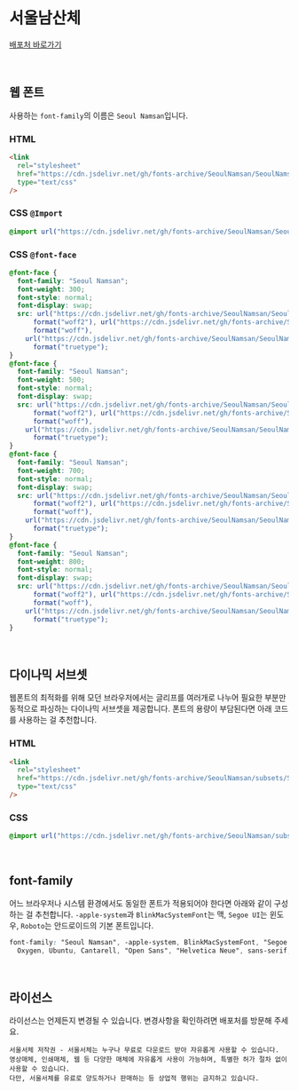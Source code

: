 # 서울남산체

[배포처 바로가기](https://www.seoul.go.kr/seoul/font.do)

&nbsp;

## 웹 폰트

사용하는 `font-family`의 이름은 `Seoul Namsan`입니다.

### HTML

```html
<link
  rel="stylesheet"
  href="https://cdn.jsdelivr.net/gh/fonts-archive/SeoulNamsan/SeoulNamsan.css"
  type="text/css"
/>
```

### CSS `@Import`

```css
@import url("https://cdn.jsdelivr.net/gh/fonts-archive/SeoulNamsan/SeoulNamsan.css");
```

### CSS `@font-face`

```css
@font-face {
  font-family: "Seoul Namsan";
  font-weight: 300;
  font-style: normal;
  font-display: swap;
  src: url("https://cdn.jsdelivr.net/gh/fonts-archive/SeoulNamsan/SeoulNamsan-Light.woff2")
      format("woff2"), url("https://cdn.jsdelivr.net/gh/fonts-archive/SeoulNamsan/SeoulNamsan-Light.woff")
      format("woff"),
    url("https://cdn.jsdelivr.net/gh/fonts-archive/SeoulNamsan/SeoulNamsan-Light.ttf")
      format("truetype");
}
@font-face {
  font-family: "Seoul Namsan";
  font-weight: 500;
  font-style: normal;
  font-display: swap;
  src: url("https://cdn.jsdelivr.net/gh/fonts-archive/SeoulNamsan/SeoulNamsan-Medium.woff2")
      format("woff2"), url("https://cdn.jsdelivr.net/gh/fonts-archive/SeoulNamsan/SeoulNamsan-Medium.woff")
      format("woff"),
    url("https://cdn.jsdelivr.net/gh/fonts-archive/SeoulNamsan/SeoulNamsan-Medium.ttf")
      format("truetype");
}
@font-face {
  font-family: "Seoul Namsan";
  font-weight: 700;
  font-style: normal;
  font-display: swap;
  src: url("https://cdn.jsdelivr.net/gh/fonts-archive/SeoulNamsan/SeoulNamsan-Bold.woff2")
      format("woff2"), url("https://cdn.jsdelivr.net/gh/fonts-archive/SeoulNamsan/SeoulNamsan-Bold.woff")
      format("woff"),
    url("https://cdn.jsdelivr.net/gh/fonts-archive/SeoulNamsan/SeoulNamsan-Bold.ttf")
      format("truetype");
}
@font-face {
  font-family: "Seoul Namsan";
  font-weight: 800;
  font-style: normal;
  font-display: swap;
  src: url("https://cdn.jsdelivr.net/gh/fonts-archive/SeoulNamsan/SeoulNamsan-ExtraBold.woff2")
      format("woff2"), url("https://cdn.jsdelivr.net/gh/fonts-archive/SeoulNamsan/SeoulNamsan-ExtraBold.woff")
      format("woff"),
    url("https://cdn.jsdelivr.net/gh/fonts-archive/SeoulNamsan/SeoulNamsan-ExtraBold.ttf")
      format("truetype");
}
```

&nbsp;

## 다이나믹 서브셋

웹폰트의 최적화를 위해 모던 브라우저에서는 글리프를 여러개로 나누어 필요한 부분만 동적으로 파싱하는 다이나믹 서브셋을 제공합니다. 폰트의 용량이 부담된다면 아래 코드를 사용하는 걸 추천합니다.

### HTML

```html
<link
  rel="stylesheet"
  href="https://cdn.jsdelivr.net/gh/fonts-archive/SeoulNamsan/subsets/SeoulNamsan-dynamic-subset.css"
  type="text/css"
/>
```

### CSS

```css
@import url("https://cdn.jsdelivr.net/gh/fonts-archive/SeoulNamsan/subsets/SeoulNamsan-dynamic-subset.css");
```

&nbsp;

## font-family

어느 브라우저나 시스템 환경에서도 동일한 폰트가 적용되어야 한다면 아래와 같이 구성하는 걸 추천합니다. `-apple-system`과 `BlinkMacSystemFont`는 맥, `Segoe UI`는 윈도우, `Roboto`는 안드로이드의 기본 폰트입니다.

```css
font-family: "Seoul Namsan", -apple-system, BlinkMacSystemFont, "Segoe UI", Roboto,
  Oxygen, Ubuntu, Cantarell, "Open Sans", "Helvetica Neue", sans-serif;
```

&nbsp;

## 라이선스

라이선스는 언제든지 변경될 수 있습니다. 변경사항을 확인하려면 배포처를 방문해 주세요.

```
서울서체 저작권 - 서울서체는 누구나 무료로 다운로드 받아 자유롭게 사용할 수 있습니다.
영상매체, 인쇄매체, 웹 등 다양한 매체에 자유롭게 사용이 가능하며, 특별한 허가 절차 없이 사용할 수 있습니다.
다만, 서울서체를 유료로 양도하거나 판매하는 등 상업적 행위는 금지하고 있습니다.
```
